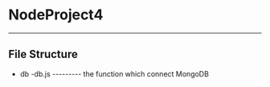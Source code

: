 # NodeProject4
---
## File Structure

- db
  -db.js           --------- the function which connect MongoDB
  
